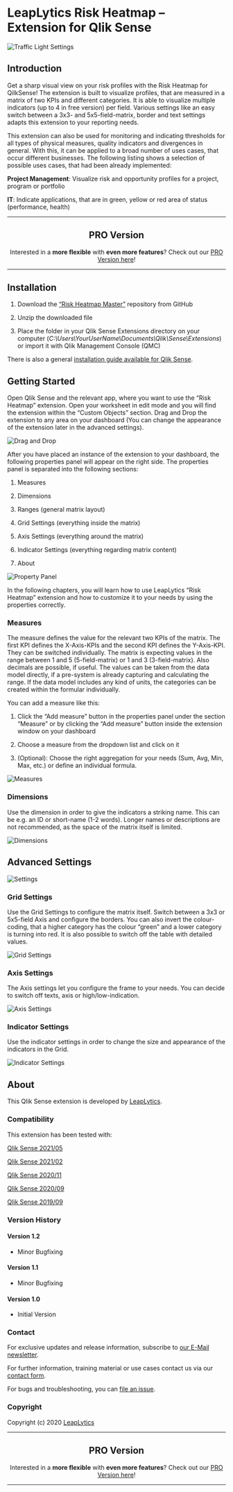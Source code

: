 # LeapLytics Risk Heatmap – Extension for Qlik Sense

![Traffic Light Settings](docs/settings.gif)

## Introduction

Get a sharp visual view on your risk profiles with the Risk Heatmap for QilkSense! The extension is built to visualize profiles, that are measured in a matrix of two KPIs and different categories. It is able to visualize multiple indicators (up to 4 in free version) per field. Various settings like an easy switch between a 3x3- and 5x5-field-matrix, border and text settings adapts this extension to your reporting needs.

This extension can also be used for monitoring and indicating thresholds for all types of physical measures, quality indicators and divergences in general. With this, it can be applied to a broad number of uses cases, that occur different businesses. The following listing shows a selection of possible uses cases, that had been already implemented: 

**Project Management**: Visualize risk and opportunity profiles for a project, program or portfolio

**IT**: Indicate applications, that are in green, yellow or red area of status (performance, health) 

---

<h2 align="center">PRO Version</h2>

<p align="center">Interested in a <b>more flexible</b> with <b>even more features</b>? Check out our <a href="https://www.leaplytics.de/risk-heatmap-qliksense-offering/?utm_source=risk-heatmap&utm_medium=github&utm_campaign=above-the-fold" target="_blank">PRO Version here</a>!</p>

---
## Installation

1.  Download the [“Risk Heatmap Master”](https://github.com/leaplytics/risk-heatmap-qlik-sense/tree/master) repository from GitHub

2.  Unzip the downloaded file

3.  Place the folder in your Qlik Sense Extensions directory on your computer (*C:\\Users\\YourUserName\\Documents\\Qlik\\Sense\\Extensions*) or import it with Qlik Management Console (QMC)

There is also a general [installation guide available for Qlik
Sense](https://help.qlik.com/en-US/sense-developer/November2020/Subsystems/Extensions/Content/Sense_Extensions/Howtos/deploy-extensions.htm).

## Getting Started

Open Qlik Sense and the relevant app, where you want to use the “Risk Heatmap” extension. Open your worksheet in edit mode and you will find the extension within the “Custom Objects” section. Drag and Drop the extension to any area on your dashboard (You can change the appearance of the extension later in the advanced settings). 

![Drag and Drop](docs/drag-drop.gif)

After you have placed an instance of the extension to your dashboard, the following properties panel will appear on the right side. The properties panel is separated into the following sections:

1. Measures 

2. Dimensions

3. Ranges (general matrix layout)

4. Grid Settings (everything inside the matrix) 

5. Axis Settings (everything around the matrix) 

6. Indicator Settings (everything regarding matrix content) 

7. About

![Property Panel](docs/property-panel.png)

In the following chapters, you will learn how to use LeapLytics “Risk Heatmap” extension and how to customize it to your needs by using the properties correctly.

### Measures

The measure defines the value for the relevant two KPIs of the matrix. The first KPI defines the X-Axis-KPIs and the second KPI defines the Y-Axis-KPI. They can be switched individually. The matrix is expecting values in the range between 1 and 5 (5-field-matrix) or 1 and 3 (3-field-matrix). Also decimals are possible, if useful. The values can be taken from the data model directly, if a pre-system is already capturing and calculating the range. If the data model includes any kind of units, the categories can be created within the formular individually.

You can add a measure like this:  

1. Click the “Add measure” button in the properties panel under the section “Measure” or by clicking the “Add measure” button inside the extension window on your dashboard 

2. Choose a measure from the dropdown list and click on it 

3. (Optional): Choose the right aggregation for your needs (Sum, Avg, Min, Max, etc.) or define an individual formula.  

![Measures](docs/measures.png)

### Dimensions

Use the dimension in order to give the indicators a striking name. This can be e.g. an ID or short-name (1-2 words). Longer names or descriptions are not recommended, as the space of the matrix itself is limited.

![Dimensions](docs/dimensions.png)

## Advanced Settings

![Settings](docs/settings.gif)

### Grid Settings

Use the Grid Settings to configure the matrix itself. Switch between a 3x3 or 5x5-field Axis and configure the borders. You can also invert the colour-coding, that a higher category has the colour “green” and a lower category is turning into red. It is also possible to switch off the table with detailed values.  


![Grid Settings](docs/grid-settings.png)

### Axis Settings

The Axis settings let you configure the frame to your needs. You can decide to switch off texts, axis or high/low-indication.

![Axis Settings](docs/axis-settings.png)

### Indicator Settings

Use the indicator settings in order to change the size and appearance of the indicators in the Grid.  

![Indicator Settings](docs/indicator-settings.png)

## About

This Qlik Sense extension is developed by
[LeapLytics](https://www.leaplytics.de/).

### Compatibility 

This extension has been tested with:

[Qlik Sense
2021/05](https://help.qlik.com/en-US/sense-developer/May2021/Content/Sense_Helpsites/WhatsNew/What-is-new-developer-May2021.htm)

[Qlik Sense
2021/02](https://help.qlik.com/en-US/sense-developer/May2021/Content/Sense_Helpsites/WhatsNew/What-is-new-developer-Feb2021.htm)

[Qlik Sense
2020/11](https://help.qlik.com/en-US/sense-developer/November2020/Content/Sense_Helpsites/WhatsNew/What-is-new-developer-Nov2020.htm)

[Qlik Sense
2020/09](https://help.qlik.com/en-US/sense-developer/September2020/Content/Sense_Helpsites/WhatsNew/What-is-new-developer-Sept2020.htm)

[Qlik Sense
2019/09](https://help.qlik.com/en-US/sense-developer/September2019/Content/Sense_Helpsites/WhatsNew/What-is-new-developer-Sept2019.htm)

### Version History

#### Version 1.2
- Minor Bugfixing

#### Version 1.1
- Minor Bugfixing

#### Version 1.0

- Initial Version

### Contact

For exclusive updates and release information, subscribe to [our E-Mail newsletter](https://www.leaplytics.de/subscribe_product/?utm_source=risk-heatmap&utm_medium=github&utm_campaign=below-the-fold).

For further information, training material or use cases contact us via
our [contact form](https://www.leaplytics.de/kontakt/?utm_source=risk-heatmap&utm_medium=github&utm_campaign=below-the-fold).

For bugs and troubleshooting, you can [file an
issue](https://github.com/leaplytics/risk-heatmap-qlik-sense/issues).

### Copyright 

Copyright (c) 2020 [LeapLytics](https://www.leaplytics.de/)

---

<h2 align="center">PRO Version</h2>

<p align="center">Interested in a <b>more flexible</b> with <b>even more features</b>? Check out our <a href="https://www.leaplytics.de/risk-heatmap-qliksense-offering/?utm_source=risk-heatmap&utm_medium=github&utm_campaign=below-the-fold" target="_blank">PRO Version here</a>!</p>

---